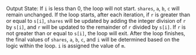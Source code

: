 Output State: If `i` is less than 0, the loop will not start. `shares`, `a`, `b`, `c` will remain unchanged. If the loop starts, after each iteration, if `r` is greater than or equal to `s[i]`, `shares` will be updated by adding the integer division of `r` by `s[i]`, and `r` will be updated to the remainder of `r` divided by `s[i]`. If `r` is not greater than or equal to `s[i]`, the loop will exit. After the loop finishes, the final values of `shares`, `a`, `b`, `c`, and `i` will be determined based on the logic within the loop. `i` is assigned the value of `m`.
